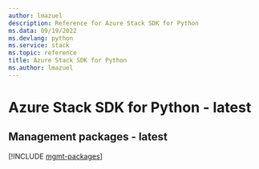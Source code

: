 ```yaml
---
author: lmazuel
description: Reference for Azure Stack SDK for Python
ms.data: 09/19/2022
ms.devlang: python
ms.service: stack
ms.topic: reference
title: Azure Stack SDK for Python
ms.author: lmazuel
---
```

# Azure Stack SDK for Python - latest

## Management packages - latest
[!INCLUDE [mgmt-packages](stack-mgmt-index.md)]